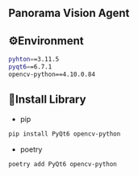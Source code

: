 ## Panorama Vision Agent

## ⚙️Environment

```bash
pyhton==3.11.5
pyqt6==6.7.1
opencv-python==4.10.0.84
```

## 📌Install Library

* pip
```bash
pip install PyQt6 opencv-python
```

* poetry
```bash
poetry add PyQt6 opencv-python
```

